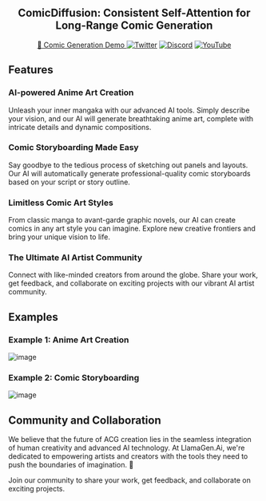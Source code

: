 
<div align="center">
  
## ComicDiffusion: Consistent Self-Attention for Long-Range Comic Generation 

[🤗 Comic Generation Demo ](https://llamagen.ai/) 
[![Twitter](https://img.shields.io/twitter/follow/llama_gen?style=social)](https://twitter.com/llama_gen)
[![Discord](https://img.shields.io/discord/1190979134051074110?label=Join%20us%20on%20Discord&logo=Discord&style=social)](https://discord.gg/Jrsff8YFKw)
[![YouTube](https://img.shields.io/youtube/channel/subscribers/UCfuH6OsUcop2Y8lOHQtHIwA)](https://www.youtube.com/@LlamaGenAI)
</div>


## Features

### AI-powered Anime Art Creation
Unleash your inner mangaka with our advanced AI tools. Simply describe your vision, and our AI will generate breathtaking anime art, complete with intricate details and dynamic compositions.

### Comic Storyboarding Made Easy
Say goodbye to the tedious process of sketching out panels and layouts. Our AI will automatically generate professional-quality comic storyboards based on your script or story outline.

### Limitless Comic Art Styles
From classic manga to avant-garde graphic novels, our AI can create comics in any art style you can imagine. Explore new creative frontiers and bring your unique vision to life.

### The Ultimate AI Artist Community
Connect with like-minded creators from around the globe. Share your work, get feedback, and collaborate on exciting projects with our vibrant AI artist community.

## Examples

### Example 1: Anime Art Creation
![image](https://github.com/aregrid/ComicDiffusion/assets/5910926/f205b6ec-cbae-423d-a2e6-e77b8c00fd60)


### Example 2: Comic Storyboarding
![image](https://github.com/aregrid/ComicDiffusion/assets/5910926/b599a21a-04e3-4e13-80f8-b9fc884a060c)




## Community and Collaboration
We believe that the future of ACG creation lies in the seamless integration of human creativity and advanced AI technology. At LlamaGen.Ai, we're dedicated to empowering artists and creators with the tools they need to push the boundaries of imagination. 🌠

Join our community to share your work, get feedback, and collaborate on exciting projects.
